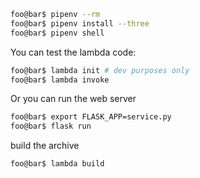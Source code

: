 
```bash
foo@bar$ pipenv --rm
foo@bar$ pipenv install --three
foo@bar$ pipenv shell
```

You can test the lambda code:

```bash
foo@bar$ lambda init # dev purposes only
foo@bar$ lambda invoke
```

Or you can run the web server

```bash
foo@bar$ export FLASK_APP=service.py
foo@bar$ flask run
```

build the archive

```bash
foo@bar$ lambda build
```
